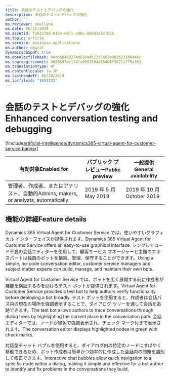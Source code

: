 ```yaml
---
title: 会話のテストとデバッグの強化
description: 会話のテストとデバッグの強化
author: ''
ms.reviewer: shellyha
ms.date: 06/11/2019
ms.assetid: fa63278d-615e-e911-a96c-000d3a1c7bbb
ms.topic: article
ms.service: business-applications
ms.author: omaraf
dynamics365pdf: true
ms.openlocfilehash: 0deb6b483274d810a4b2255a83a801b231d64a6c
ms.sourcegitcommit: 4620697dc1f4fc6903504a55406f3d22af75e361
ms.translationtype: HT
ms.contentlocale: ja-JP
ms.lasthandoff: 06/20/2019
ms.locfileid: "1693332"
---
```

# <a name="enhanced-conversation-testing-and-debugging"></a><span data-ttu-id="3ad9e-103">会話のテストとデバッグの強化</span><span class="sxs-lookup"><span data-stu-id="3ad9e-103">Enhanced conversation testing and debugging</span></span>
[!include[artificial-intelligence/dynamics365-virtual-agent-for-customer-service banner](../includes/artificial-intelligence/dynamics365-virtual-agent-for-customer-service.md)]

| <span data-ttu-id="3ad9e-104">有効対象</span><span class="sxs-lookup"><span data-stu-id="3ad9e-104">Enabled for</span></span>    |  <span data-ttu-id="3ad9e-105">パブリック プレビュー</span><span class="sxs-lookup"><span data-stu-id="3ad9e-105">Public preview</span></span> | <span data-ttu-id="3ad9e-106">一般提供</span><span class="sxs-lookup"><span data-stu-id="3ad9e-106">General availability</span></span> | 
| ---------- | ---------- |---------- |
|<span data-ttu-id="3ad9e-107">管理者、作成者、またはアナリスト、自動的</span><span class="sxs-lookup"><span data-stu-id="3ad9e-107">Admins, makers, or analysts, automatically</span></span>|<span data-ttu-id="3ad9e-108">2019 年 5 月</span><span class="sxs-lookup"><span data-stu-id="3ad9e-108">May 2019</span></span>| <span data-ttu-id="3ad9e-109">2019 年 10 月</span><span class="sxs-lookup"><span data-stu-id="3ad9e-109">October 2019</span></span>|






## <a name="feature-details"></a><span data-ttu-id="3ad9e-110">機能の詳細</span><span class="sxs-lookup"><span data-stu-id="3ad9e-110">Feature details</span></span>
<!--feature detail start -->
<span data-ttu-id="3ad9e-111">Dynamics 365 Virtual Agent for Customer Service では、使いやすいグラフィカル インターフェイスが提供されます。</span><span class="sxs-lookup"><span data-stu-id="3ad9e-111">Dynamics 365 Virtual Agent for Customer Service offers an easy-to-use graphical interface.</span></span> <span data-ttu-id="3ad9e-112">シンプルでコード不要の会話エディターを使用して、顧客サービス マネージャーと主題のエキスパートは独自のボットを構築、管理、保守することができます。</span><span class="sxs-lookup"><span data-stu-id="3ad9e-112">Using a simple, no-code conversation editor, customer service managers and subject matter experts can build, manage, and maintain their own bots.</span></span>
  
<span data-ttu-id="3ad9e-113">Virtual Agent for Customer Service では、ボットを広く展開する前に作成者が機能を検証するのを助けるテスト ボットが提供されます。</span><span class="sxs-lookup"><span data-stu-id="3ad9e-113">Virtual Agent for Customer Service provides a test bot to help authors verify functionality before deploying a bot broadly.</span></span> <span data-ttu-id="3ad9e-114">テスト ボットを使用すると、作成者は会話パス内の現在の場所を強調表示することで、ダイアログ ツリーを通して会話を追跡できます。</span><span class="sxs-lookup"><span data-stu-id="3ad9e-114">The test bot allows authors to trace conversations through dialog trees by highlighting the current place in the conversation path.</span></span> <span data-ttu-id="3ad9e-115">会話エディターでは、ノードが緑色で強調表示され、チェック マーク付きで表示されます。</span><span class="sxs-lookup"><span data-stu-id="3ad9e-115">The conversation editor displays highlighted nodes in green with check marks.</span></span>

<span data-ttu-id="3ad9e-116">対話型チャット バブルを使用すると、ダイアログ内の特定のノードにすばやく移動できるため、ボット作成者は簡単かつ効率的に作成した会話内の問題を識別して修正できます。</span><span class="sxs-lookup"><span data-stu-id="3ad9e-116">Interactive chat bubbles allow quick navigation to a specific node within a dialog, making it simple and effective for a bot author to identify and fix problems in the conversations they build.</span></span>
<!--feature detail end -->










